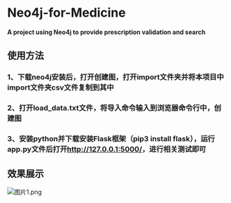 # Neo4j-for-Medicine
**A project using Neo4j to provide prescription validation and search**
 
## 使用方法

### 1、下载neo4j安装后，打开创建图，打开import文件夹并将本项目中import文件夹csv文件复制到其中
### 2、打开load_data.txt文件，将导入命令输入到浏览器命令行中，创建图
### 3、安装python并下载安装Flask框架（pip3 install flask），运行app.py文件后打开<http://127.0.0.1:5000/>，进行相关测试即可

###

## 效果展示
![图片1.png](https://i.loli.net/2020/11/17/H4clLOmzPXpSfrB.png)
